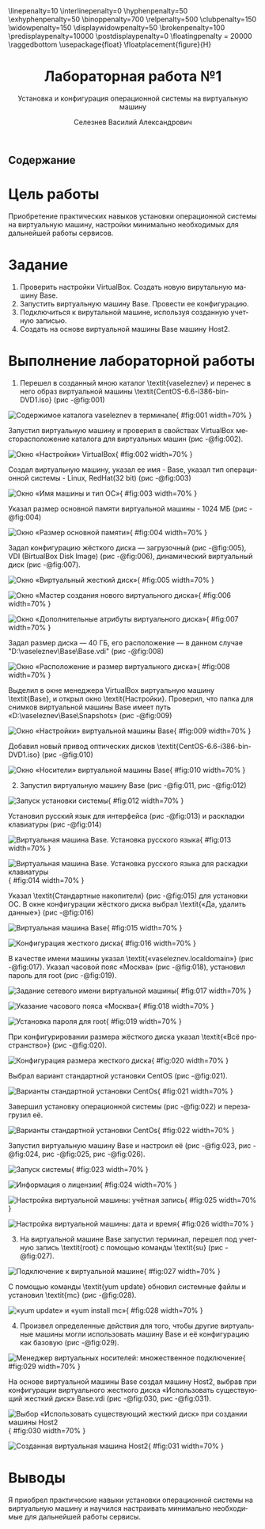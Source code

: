 ﻿---
# Front matter
lang: ru-RU
title: "Лабораторная работа №1"
subtitle: "Установка и конфигурация операционной системы на виртуальную машину"
author: "Селезнев Василий Александрович"

# Formatting
toc-title: "Содержание"
toc: true # Table of contents
toc_depth: 2
lof: true # List of figures
lot: true # List of tables
fontsize: 12pt
linestretch: 1.5
papersize: a4paper
documentclass: scrreprt
polyglossia-lang: russian
polyglossia-otherlangs: english
mainfont: PT Serif
romanfont: PT Serif
sansfont: PT Sans
monofont: PT Mono
mainfontoptions: Ligatures=TeX
romanfontoptions: Ligatures=TeX
sansfontoptions: Ligatures=TeX,Scale=MatchLowercase
monofontoptions: Scale=MatchLowercase
indent: true
pdf-engine: lualatex
header-includes:
  - \linepenalty=10 # the penalty added to the badness of each line within a paragraph (no associated penalty node) Increasing the value makes tex try to have fewer lines in the paragraph.
  - \interlinepenalty=0 # value of the penalty (node) added after each line of a paragraph.
  - \hyphenpenalty=50 # the penalty for line breaking at an automatically inserted hyphen
  - \exhyphenpenalty=50 # the penalty for line breaking at an explicit hyphen
  - \binoppenalty=700 # the penalty for breaking a line at a binary operator
  - \relpenalty=500 # the penalty for breaking a line at a relation
  - \clubpenalty=150 # extra penalty for breaking after first line of a paragraph
  - \widowpenalty=150 # extra penalty for breaking before last line of a paragraph
  - \displaywidowpenalty=50 # extra penalty for breaking before last line before a display math
  - \brokenpenalty=100 # extra penalty for page breaking after a hyphenated line
  - \predisplaypenalty=10000 # penalty for breaking before a display
  - \postdisplaypenalty=0 # penalty for breaking after a display
  - \floatingpenalty = 20000 # penalty for splitting an insertion (can only be split footnote in standard LaTeX)
  - \raggedbottom # or \flushbottom
  - \usepackage{float} # keep figures where there are in the text
  - \floatplacement{figure}{H} # keep figures where there are in the text
---

# Цель работы

Приобретение практических навыков установки операционной системы на виртуальную машину, настройки минимально необходимых для дальнейшей работы сервисов.

# Задание

1. Проверить настройки VirtualBox. Создать новую вирутальную машину Base.
2. Запустить виртуальную машину Base. Провести ее конфигурацию.
3. Подключиться к вирутальной машине, используя созданную учетную записью.
4. Создать на основе виртуальной машины Base машину Host2.

# Выполнение лабораторной работы

1. Перешел в созданный мною каталог \textit{vaseleznev} и перенес в него образ виртуальной машины \textit{CentOS-6.6-i386-bin-DVD1.iso} (рис -@fig:001)

![Содержимое каталога vaseleznev в терминале](image/1.png){ #fig:001 width=70% }

Запустил виртуальную машину и проверил в свойствах VirtualBox месторасположение каталога для виртуальных машин (рис -@fig:002).

![Окно «Настройки» VirtualBox](image/2.png){ #fig:002 width=70% }

Создал виртуальную машину, указал ее имя - Base, указал тип операционной системы - Linux, RedHat(32 bit) (рис -@fig:003)

![Окно «Имя машины и тип ОС»](image/2_2.png){ #fig:003 width=70% }

Указал размер основной памяти виртуальной машины - 1024 МБ (рис -@fig:004)

![Окно «Размер основной памяти»](image/3.png){ #fig:004 width=70% }

Задал конфигурацию жёсткого диска — загрузочный (рис -@fig:005), VDI (BirtualBox Disk Image) (рис -@fig:006), динамический виртуальный диск (рис -@fig:007).

![Окно «Виртуальный жесткий диск»](image/4.png){ #fig:005 width=70% }

![Окно «Мастер создания нового виртуального диска»](image/5.png){ #fig:006 width=70% }

![Окно «Дополнительные атрибуты виртуального диска»](image/6.png){ #fig:007 width=70% }

Задал размер диска — 40 ГБ, его расположение — в данном случае "D:\\vaseleznev\\Base\\Base.vdi" (рис -@fig:008)

![Окно «Расположение и размер виртуального диска»](image/7.png){ #fig:008 width=70% }

Выделил в окне менеджера VirtualBox виртуальную машину \textit{Base}, и открыл окно \textit{Настройки}. Проверил, что папка для снимков виртуальной машины Base имеет путь «D:\\vaseleznev\\Base\\Snapshots» (рис -@fig:009)

![Окно «Настройки» виртуальной машины Base](image/9.png){ #fig:009 width=70% }

Добавил новый привод оптических дисков \textit{CentOS-6.6-i386-bin-DVD1.iso} (рис -@fig:010)

![Окно «Носители» виртуальной машины Base](image/11.png){ #fig:010 width=70% }

2. Запустил виртуальную машину Base (рис -@fig:011, рис -@fig:012)

![Запуск установки системы](image/13.png){ #fig:012 width=70% }

Установил русский язык для интерфейса (рис -@fig:013) и раскладки клавиатуры (рис -@fig:014)

![Виртуальная машина Base. Установка русского языка](image/14.png){ #fig:013 width=70% }

![Виртуальная машина Base. Установка русского языка для раскадки клавиатуры](image/15.png){ #fig:014 width=70% }

Указал \textit{Стандартные накопители} (рис -@fig:015) для установки ОС. В окне конфигурации жёсткого диска выбрал \textit{«Да, удалить данные»} (рис -@fig:016)

![Виртуальная машина Base](image/16.png){ #fig:015 width=70% }

![Конфигурация жесткого диска](image/17.png){ #fig:016 width=70% }

В качестве имени машины указал \textit{«vaseleznev.localdomain»} (рис -@fig:017). Указал часовой пояс «Москва» (рис -@fig:018), установил пароль для root (рис -@fig:019).

![Задание сетевого имени виртуальной машины](image/18.png){ #fig:017 width=70% }

![Указание часового пояса «Москва»](image/19.png){ #fig:018 width=70% }

![Установка пароля для root](image/20.png){ #fig:019 width=70% }

При конфигурировании размера жёсткого диска указал \textit{«Всё пространство»} (рис -@fig:020).

![Конфигурация размера жесткого диска](image/21.png){ #fig:020 width=70% }

Выбрал вариант стандартной установки CentOS (рис -@fig:021).

![Варианты стандартной установки CentOs](image/22.png){ #fig:021 width=70% }

Завершил установку операционной системы (рис -@fig:022) и перезагрузил её.

![Варианты стандартной установки CentOs](image/23.png){ #fig:022 width=70% }

Запустил виртуальную машину Base и настроил её (рис -@fig:023, рис -@fig:024, рис -@fig:025, рис -@fig:026).

![Запуск системы](image/24.png){ #fig:023 width=70% }

![Информация о лицензии](image/25.png){ #fig:024 width=70% }

![Настройка виртуальной машины: учётная запись](image/26.png){ #fig:025 width=70% }

![Настройка виртуальной машины: дата и время](image/27.png){ #fig:026 width=70% }

3. На виртуальной машине Base запустил терминал, перешел под учетную запись \textit{root} с помощью команды \textit{su} (рис -@fig:027).

![Подключение к виртуальной машине](image/29.png){ #fig:027 width=70% }

С помощью команды \textit{yum update} обновил системные файлы и установил \textit{mc} (рис -@fig:028).

![«yum update» и «yum install mc»](image/30.png){ #fig:028 width=70% }

4. Произвел определенные действия для того, чтобы другие виртуальные машины могли использовать машину Base и её конфигурацию как базовую (рис -@fig:029).

![Менеджер виртуальных носителей: множественное подключение](image/32.png){ #fig:029 width=70% }

На основе виртуальной машины Base создал машину Host2, выбрав при конфигурации виртуального жесткого диска «Использовать существующий жесткий диск»
Base.vdi (рис -@fig:030, рис -@fig:031).

![Выбор «Использовать существующий жесткий диск» при создании машины Host2](image/35.png){ #fig:030 width=70% }

![Созданная виртуальная машина Host2](image/36.png){ #fig:031 width=70% }

# Выводы

Я приобрел практические навыки установки операционной системы на виртуальную машину и научился настраивать минимально необходимые для дальнейшей работы сервисы.
